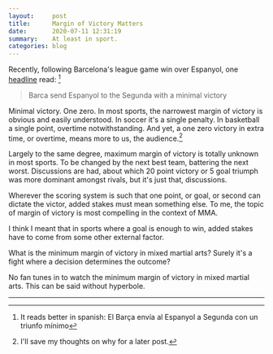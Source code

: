 ```yaml
---
layout:     post
title:      Margin of Victory Matters
date:       2020-07-11 12:31:19
summary:    At least in sport.
categories: blog
---
```


Recently, following Barcelona's league game win over Espanyol, one [headline](https://www.elperiodico.com/es/barca/20200708/barcelona-espanyol-resultado-8032259) read:  [^1]

>Barca send Espanyol to the Segunda with a minimal victory

Minimal victory. One zero. In most sports, the narrowest margin of victory is obvious and easily understood. In soccer it's a single penalty. In basketball a single point, overtime notwithstanding. And yet, a one zero victory in extra time, or overtime, means more to us, the audience.[^2]

Largely to the same degree, maximum margin of victory is totally unknown in most sports. To be changed by the next best team, battering the next worst. Discussions are had, about which 20 point victory or 5 goal triumph was more dominant amongst rivals, but it's just that, discussions. 

Wherever the scoring system is such that one point, or goal, or second can dictate the victor, added stakes must mean something else. To me, the topic of margin of victory is most compelling in the context of MMA.

I think I meant that in sports where a goal is enough to win, added stakes have to come from some other external factor.

What is the minimum margin of victory in mixed martial arts? Surely it's a fight where a decision determines the outcome?

No fan tunes in to watch the minimum margin of victory in mixed martial arts. This can be said without hyperbole.

---

[^1]: It reads better in spanish: El Barça envía al Espanyol a Segunda con un triunfo mínimo

[^2]: I'll save my thoughts on why for a later post.